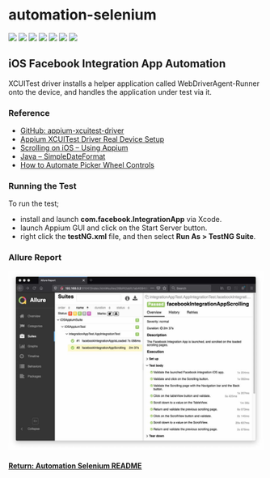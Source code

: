 # automation-selenium

[<img src="https://img.shields.io/badge/-Selenium-brightgreen">](https://www.selenium.dev/) [<img src="https://img.shields.io/badge/-Maven-orangered">](hhttps://maven.apache.org/) [<img src="https://img.shields.io/badge/-Eclipse_IDE-orange">](https://www.eclipse.org/) [<img src="https://img.shields.io/badge/-Java-darkred">](https://www.java.com/en/) [<img src="https://img.shields.io/badge/-TestNG-sandybrown">](https://testng.org/doc/index.html) [<img src="https://img.shields.io/badge/-Appium-blue">](https://appium.io/) [<img src="https://img.shields.io/badge/-iOS-grey">](https://developer.apple.com/)

## iOS Facebook Integration App Automation
XCUITest driver installs a helper application called WebDriverAgent-Runner onto the device, and handles the application under test via it.

### Reference
- [GitHub: appium-xcuitest-driver](https://github.com/appium/appium-xcuitest-driver)
- [Appium XCUITest Driver Real Device Setup](http://appium.io/docs/en/drivers/ios-xcuitest-real-devices/#appium-xcuitest-driver-real-device-setup)
- [Scrolling on iOS – Using Appium](https://developers.perfectomobile.com/pages/viewpage.action?pageId=25199704)
- [Java – SimpleDateFormat](https://docs.oracle.com/javase/7/docs/api/java/text/SimpleDateFormat.html)
- [How to Automate Picker Wheel Controls](https://appiumpro.com/editions/59-how-to-automate-picker-wheel-controls)

### Running the Test
To run the test;
- install and launch __com.facebook.IntegrationApp__ via Xcode.
- launch Appium GUI and click on the Start Server button.
- right click the __testNG.xml__ file, and then select __Run As > TestNG Suite__.

### Allure Report
<img src="allureReport.jpg">

#### [Return: Automation Selenium README](../README.md)